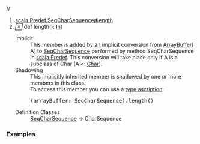 //
<ol>
<li><a href="https://www.scala-lang.org/api/2.12.3/scala/collection/mutable/ArrayBuffer.html#length():Int">scala.Predef.SeqCharSequence#length</a></li>
<li name="scala.Predef.SeqCharSequence#length" visbl="pub" class="indented0 " data-isabs="false" fullcomment="yes" group="Ungrouped"> <a id="length():Int"></a> <span class="permalink"> <a href="../../../scala/collection/mutable/ArrayBuffer.html#length():Int" title="Permalink"> <i class="material-icons"></i> </a> </span> <span class="modifier_kind"> <span class="modifier"></span> <span class="kind">def</span> </span> <span class="symbol"> <span class="implicit shadowed">length</span><span class="params">()</span><span class="result">: <a href="../../Int.html" class="extype" name="scala.Int">Int</a></span> </span> 
 <div class="fullcomment">
  <dl class="attributes block"> 
   <dt class="implicit">
    Implicit
   </dt>
   <dd>
     This member is added by an implicit conversion from 
    <a href="" class="extype" name="scala.collection.mutable.ArrayBuffer">ArrayBuffer</a>[
    <span class="extype" name="scala.collection.mutable.ArrayBuffer.A">A</span>] to 
    <a href="../../Predef$$SeqCharSequence.html" class="extype" name="scala.Predef.SeqCharSequence">SeqCharSequence</a> performed by method SeqCharSequence in 
    <a href="../../Predef$.html" class="extype" name="scala.Predef">scala.Predef</a>. This conversion will take place only if A is a subclass of Char (A &lt;: 
    <a href="../../Char.html" class="extype" name="scala.Char">Char</a>). 
   </dd>
   <dt class="implicit">
    Shadowing
   </dt>
   <dd>
    This implicitly inherited member is shadowed by one or more members in this class.
    <br>To access this member you can use a 
    <a href="http://stackoverflow.com/questions/2087250/what-is-the-purpose-of-type-ascription-in-scala" target="_blank">type ascription</a>:
    <br>
    <div class="cmt">
     <pre>(arrayBuffer: SeqCharSequence).length()</pre>
    </div>
   </dd>
   <dt>
    Definition Classes
   </dt>
   <dd>
    <a href="../../Predef$$SeqCharSequence.html" class="extype" name="scala.Predef.SeqCharSequence">SeqCharSequence</a> → CharSequence
   </dd>
  </dl>
 </div> </li>
        </ol>


### Examples



